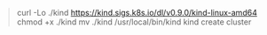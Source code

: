 > curl -Lo ./kind https://kind.sigs.k8s.io/dl/v0.9.0/kind-linux-amd64
> chmod +x ./kind
> mv ./kind /usr/local/bin/kind
> kind create cluster

